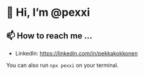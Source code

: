 # 👋 Hi, I’m @pexxi


## 📫 How to reach me ...
- LinkedIn: https://linkedin.com/in/pekkakokkonen

You can also run `npx pexxi` on your terminal.

<!---
pexxi/pexxi is a ✨ special ✨ repository because its `README.md` (this file) appears on your GitHub profile.
You can click the Preview link to take a look at your changes.
--->
